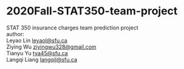 # 2020Fall-STAT350-team-project      
STAT 350 insurance charges team prediction project  
author:    
Leyao Lin leyaol@sfu.ca   
Ziying Wu ziyingwu328@gmail.com   
Tianyu Yu tya45@sfu.ca   
Langqi Liang langqil@sfu.ca   
